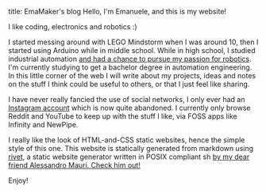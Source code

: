 title: EmaMaker\'s blog
Hello, I'm Emanuele, and this is my website!

I like coding, electronics and robotics :)


I started messing around with LEGO Mindstorm when I was around 10, then I started using Arduino while in middle school.
While in high school, I studied industrial automation [and had a chance to pursue my passion for robotics](./projects/spqr.html). I'm currently studying to get a bachelor degree in automation engineering.
In this little corner of the web I will write about my projects, ideas and notes on the stuff I think could be useful to others, or that I just feel like sharing.

I have never really fancied the use of social networks, I only ever had an <a href="https://instagram.com/emamaker">Instagram account</a> which is now quite abandoned. I currently only browse Reddit and YouTube to keep up with the stuff I like, via FOSS apps like Infinity and NewPipe.

I really like the look of HTML-and-CSS static websites, hence the simple style of this one. This website is statically generated from markdown using <a href="https://git.alemauri.eu/alema/rivet">rivet</a>, a static website generator written in POSIX compliant sh <a href="https://alemauri.eu"> by my dear friend Alessandro Mauri. Check him out!</a>

Enjoy!
